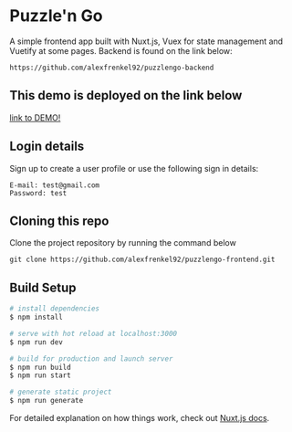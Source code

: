 # Puzzle'n Go

A simple frontend app built with Nuxt.js, Vuex for state management and Vuetify at some pages.
Backend is found on the link below:

```
https://github.com/alexfrenkel92/puzzlengo-backend
```

## This demo is deployed on the link below

[link to DEMO!](https://puzzlengo.herokuapp.com/)

## Login details

Sign up to create a user profile or use the following sign in details:

```
E-mail: test@gmail.com
Password: test
```

## Cloning this repo

Clone the project repository by running the command below

```
git clone https://github.com/alexfrenkel92/puzzlengo-frontend.git
```

## Build Setup

```bash
# install dependencies
$ npm install

# serve with hot reload at localhost:3000
$ npm run dev

# build for production and launch server
$ npm run build
$ npm run start

# generate static project
$ npm run generate
```

For detailed explanation on how things work, check out [Nuxt.js docs](https://nuxtjs.org).
